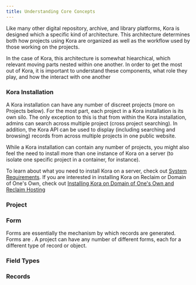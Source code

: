 ```yaml
---
title: Understanding Core Concepts
---
```


Like many other digital repository, archive, and library platforms, Kora is designed which a specific kind of architecture.  This architecture determines both how projects using Kora are organized as well as the workflow used by those working on the projects.  

In the case of Kora, this architecture is somewhat hiearchical, which relevant moving parts nested within one another.  In order to get the most out of Kora, it is important to understand these components, what role they play, and how the interact with one another

### Kora Installation

A Kora installation can have any number of discreet projects (more on Projects below).  For the most part, each project in a Kora installation is its own silo.  The only exception to this is that from within the Kora installation, admins can search across multiple project (cross project searching).  In addition, the Kora API can be used to display (including searching and browsing) records from across multiple projects in one public website.  

While a Kora installation can contain any number of projects, you might also feel the need to install more than one instance of Kora on a server (to isolate one specific project in a container, for instance).  

To learn about what you need to install Kora on a server, check out [System Requirements](../getting-started/system_requirements.md).  If you are interested in installing Kora on Reclaim or Domain of One's Own, check out [Installing Kora on Domain of One's Own and Reclaim Hosting](../getting-started/installing_kora_domains.md)


### Project


### Form

Forms are essentially the mechanism by which records are generated.  Forms are .  A project can have any number of different forms, each for a different type of record or object.  




### Field Types


### Records